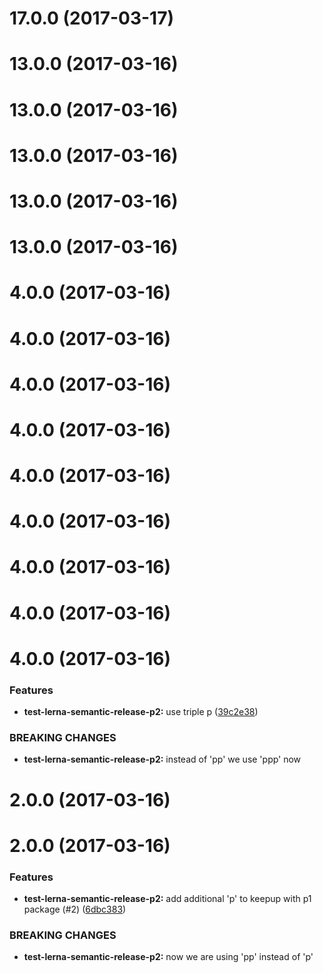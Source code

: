<a name="17.0.0"></a>
# 17.0.0 (2017-03-17)



<a name="13.0.0"></a>
# 13.0.0 (2017-03-16)



<a name="13.0.0"></a>
# 13.0.0 (2017-03-16)



<a name="13.0.0"></a>
# 13.0.0 (2017-03-16)



<a name="13.0.0"></a>
# 13.0.0 (2017-03-16)



<a name="13.0.0"></a>
# 13.0.0 (2017-03-16)



<a name="4.0.0"></a>
# 4.0.0 (2017-03-16)



<a name="4.0.0"></a>
# 4.0.0 (2017-03-16)



<a name="4.0.0"></a>
# 4.0.0 (2017-03-16)



<a name="4.0.0"></a>
# 4.0.0 (2017-03-16)



<a name="4.0.0"></a>
# 4.0.0 (2017-03-16)



<a name="4.0.0"></a>
# 4.0.0 (2017-03-16)



<a name="4.0.0"></a>
# 4.0.0 (2017-03-16)



<a name="4.0.0"></a>
# 4.0.0 (2017-03-16)



<a name="4.0.0"></a>
# 4.0.0 (2017-03-16)


### Features

* **test-lerna-semantic-release-p2:** use triple p ([39c2e38](https://github.com/elmariofredo/test-lerna-semantic-release/commit/39c2e38))


### BREAKING CHANGES

* **test-lerna-semantic-release-p2:** instead of 'pp' we use 'ppp' now



<a name="2.0.0"></a>
# 2.0.0 (2017-03-16)



<a name="2.0.0"></a>
# 2.0.0 (2017-03-16)


### Features

* **test-lerna-semantic-release-p2:** add additional 'p' to keepup with p1 package (#2) ([6dbc383](https://github.com/elmariofredo/test-lerna-semantic-release/commit/6dbc383))


### BREAKING CHANGES

* **test-lerna-semantic-release-p2:** now we are using 'pp' instead of 'p'



